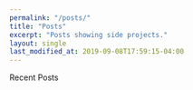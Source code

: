 ```yaml
---
permalink: "/posts/"
title: "Posts"
excerpt: "Posts showing side projects."
layout: single
last_modified_at: 2019-09-08T17:59:15-04:00
---
```


Recent Posts
